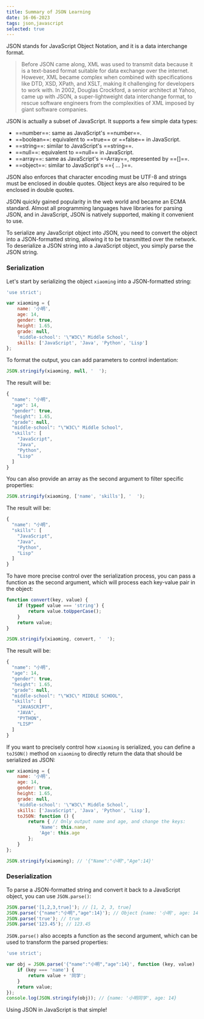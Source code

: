 ```yaml
---
title: Summary of JSON Learning
date: 16-06-2023
tags: json,javascript
selected: true
---
```




JSON stands for JavaScript Object Notation, and it is a data interchange format.

> Before JSON came along, XML was used to transmit data because it is a text-based format suitable for data exchange over the internet. However, XML became complex when combined with specifications like DTD, XSD, XPath, and XSLT, making it challenging for developers to work with. In 2002, Douglas Crockford, a senior architect at Yahoo, came up with JSON, a super-lightweight data interchange format, to rescue software engineers from the complexities of XML imposed by giant software companies.

JSON is actually a subset of JavaScript. It supports a few simple data types:

- ==number==: same as JavaScript's ==number==.
- ==boolean==: equivalent to ==true== or ==false== in JavaScript.
- ==string==: similar to JavaScript's ==string==.
- ==null==: equivalent to ==null== in JavaScript.
- ==array==: same as JavaScript's ==Array==, represented by ==[]==.
- ==object==: similar to JavaScript's =={ ... }==.

JSON also enforces that character encoding must be UTF-8 and strings must be enclosed in double quotes. Object keys are also required to be enclosed in double quotes.

JSON quickly gained popularity in the web world and became an ECMA standard. Almost all programming languages have libraries for parsing JSON, and in JavaScript, JSON is natively supported, making it convenient to use.

To serialize any JavaScript object into JSON, you need to convert the object into a JSON-formatted string, allowing it to be transmitted over the network. To deserialize a JSON string into a JavaScript object, you simply parse the JSON string.

### Serialization

Let's start by serializing the object `xiaoming` into a JSON-formatted string:

```js
'use strict';

var xiaoming = {
    name: '小明',
    age: 14,
    gender: true,
    height: 1.65,
    grade: null,
    'middle-school': '\"W3C\" Middle School',
    skills: ['JavaScript', 'Java', 'Python', 'Lisp']
};
```

To format the output, you can add parameters to control indentation:

```js
JSON.stringify(xiaoming, null, '  ');
```

The result will be:

```js
{
  "name": "小明",
  "age": 14,
  "gender": true,
  "height": 1.65,
  "grade": null,
  "middle-school": "\"W3C\" Middle School",
  "skills": [
    "JavaScript",
    "Java",
    "Python",
    "Lisp"
  ]
}
```

You can also provide an array as the second argument to filter specific properties:

```js
JSON.stringify(xiaoming, ['name', 'skills'], '  ');
```

The result will be:

```js
{
  "name": "小明",
  "skills": [
    "JavaScript",
    "Java",
    "Python",
    "Lisp"
  ]
}
```

To have more precise control over the serialization process, you can pass a function as the second argument, which will process each key-value pair in the object:

```js
function convert(key, value) {
    if (typeof value === 'string') {
        return value.toUpperCase();
    }
    return value;
}

JSON.stringify(xiaoming, convert, '  ');
```

The result will be:

```js
{
  "name": "小明",
  "age": 14,
  "gender": true,
  "height": 1.65,
  "grade": null,
  "middle-school": "\"W3C\" MIDDLE SCHOOL",
  "skills": [
    "JAVASCRIPT",
    "JAVA",
    "PYTHON",
    "LISP"
  ]
}
```

If you want to precisely control how `xiaoming` is serialized, you can define a `toJSON()` method on `xiaoming` to directly return the data that should be serialized as JSON:

```js
var xiaoming = {
    name: '小明',
    age: 14,
    gender: true,
    height: 1.65,
    grade: null,
    'middle-school': '\"W3C\" Middle School',
    skills: ['JavaScript', 'Java', 'Python', 'Lisp'],
    toJSON: function () {
        return { // Only output name and age, and change the keys:
            'Name': this.name,
            'Age': this.age
        };
    }
};

JSON.stringify(xiaoming); // '{"Name":"小明","Age":14}'
```

### Deserialization

To parse a JSON-formatted string and convert it back to a JavaScript object, you can use `JSON.parse()`:

```js
JSON.parse('[1,2,3,true]'); // [1, 2, 3, true]
JSON.parse('{"name":"小明","age":14}'); // Object {name: '小明', age: 14}
JSON.parse('true'); // true
JSON.parse('123.45'); // 123.45
```

`JSON.parse()` also accepts a function as the second argument, which can be used to transform the parsed properties:

```js
'use strict';

var obj = JSON.parse('{"name":"小明","age":14}', function (key, value) {
    if (key === 'name') {
        return value + '同学';
    }
    return value;
});
console.log(JSON.stringify(obj)); // {name: '小明同学', age: 14}
```

Using JSON in JavaScript is that simple!